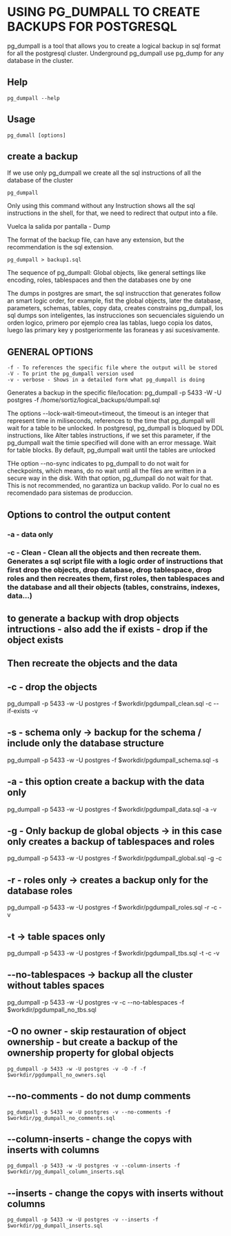 # USING PG_DUMPALL TO CREATE BACKUPS FOR POSTGRESQL 

pg_dumpall is a tool that allows you to create a logical backup in sql format for all the postgresql cluster. 
Underground pg_dumpall use pg_dump for any database in the cluster.


## Help
    pg_dumpall --help 

## Usage
    pg_dumall [options]

## create a backup 
If we use only pg_dumpall we create all the sql instructions of all the database of the cluster 

    pg_dumpall 

Only using this command without any Instruction shows all the sql instructions in the shell, for that, we need to redirect that output into a file.

Vuelca la salida por pantalla - Dump

The format of the backup file, can have any extension, but the recommendation is the sql extension.

    pg_dumpall > backup1.sql

The sequence of pg_dumpall:
Global objects, like general settings like encoding, roles, tablespaces and then the databases one by one 

The dumps in postgres are smart, the sql instrucction that generates follow an smart logic order, for example, fist the global objects, later the database, parameters, schemas, tables, copy data, creates constrains 
pg_dumpall, los sql dumps son inteligentes, las instrucciones son secuenciales siguiendo un orden logico,
primero por ejemplo crea las tablas, luego copia los datos, luego las primary key y postgeriormente las foraneas
y asi sucesivamente. 

## GENERAL OPTIONS
    -f - To references the specific file where the output will be stored 
    -V - To print the pg_dumpall version used 
    -v - verbose - Shows in a detailed form what pg_dumpall is doing 


Generates a backup in the specific file/location: 
    pg_dumpall -p 5433 -W -U postgres -f /home/sortiz/logical_backups/dumpall.sql

The options --lock-wait-timeout=timeout, the timeout is an integer that represent time in miliseconds, references to the time that pg_dumpall will wait for a table to be unlocked. In postgresql, pg_dumpall is bloqued by DDL instructions, like Alter tables instructions, if we set this parameter, if the pg_dumpall wait the timie specified will done with an error message. Wait for table blocks. By default, pg_dumpall wait until the tables are unlocked

THe option --no-sync indicates to pg_dumpall to do not wait for checkpoints, which means, do no wait until all the files are written in a secure way in the disk. With that option, pg_dumpall do not wait for that. This is not recommended, no garantiza un backup valido. Por lo cual no es recomendado para sistemas de produccion.

## Options to control the output content 
### -a - data only

### -c - Clean - Clean all the objects and then recreate them. Generates a sql script file with a logic order of instructions that first drop the objects, drop database, drop tablespace, drop roles and then recreates them, first roles, then tablespaces and the database and all their objects (tables, constrains, indexes, data...)

## to generate a backup with drop objects intructions - also add the if exists - drop if the object exists
## Then recreate the objects  and the data
## -c - drop the objects
pg_dumpall -p 5433 -w -U postgres -f $workdir/pgdumpall_clean.sql -c --if-exists -v


## -s - schema only -> backup for the schema / include only the database structure
pg_dumpall -p 5433 -w -U postgres -f $workdir/pgdumpall_schema.sql -s

## -a - this option create a backup with the data only
pg_dumpall -p 5433 -w -U postgres -f $workdir/pgdumpall_data.sql -a -v

## -g - Only backup de global objects -> in this case only creates a backup of tablespaces and roles
pg_dumpall -p 5433 -w -U postgres -f $workdir/pgdumpall_global.sql -g  -c

## -r - roles only -> creates a backup only for the database roles
pg_dumpall -p 5433 -w -U postgres -f $workdir/pgdumpall_roles.sql -r -c -v

## -t -> table spaces only
pg_dumpall -p 5433 -w -U postgres -f $workdir/pgdumpall_tbs.sql  -t -c -v

## --no-tablespaces -> backup all the cluster without tables spaces
pg_dumpall -p 5433 -w -U postgres -v -c --no-tablespaces -f $workdir/pgdumpall_no_tbs.sql

## -O no owner - skip restauration of object ownership - but create a backup of the ownership property for global objects
    pg_dumpall -p 5433 -w -U postgres -v -O -f -f $workdir/pgdumpall_no_owners.sql

## --no-comments - do not dump comments 
    pg_dumpall -p 5433 -w -U postgres -v --no-comments -f $workdir/pg_dumpall_no_comments.sql

##  --column-inserts - change the copys with inserts with columns
    pg_dumpall -p 5433 -w -U postgres -v --column-inserts -f $workdir/pg_dumpall_column_inserts.sql
## --inserts - change the copys with inserts without columns
    pg_dumpall -p 5433 -w -U postgres -v --inserts -f $workdir/pg_dumpall_inserts.sql







